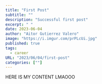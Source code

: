 ```yaml
---
title: "First Post"
subtitle: ""
description: "Successful first post"
excerpt: " "
date: 2023-06-04
author: "Aitor Gutierrez Valero"
image: "https://i.imgur.com/prPLcUi.jpg"
published: true
tags:
  - career
URL: "2023/06/04/first-post"
categories: [""]
---
```


HERE IS MY CONTENT LMAOOO
